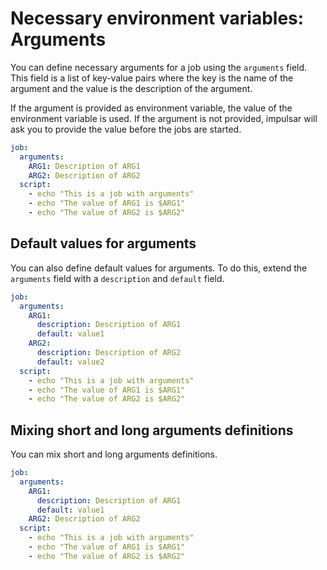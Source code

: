 # Necessary environment variables: Arguments

You can define necessary arguments for a job using the `arguments` field. This field is a list of key-value pairs where the key is the name of the argument and the value is the description of the argument.

If the argument is provided as environment variable, the value of the environment variable is used. If the argument is not provided, impulsar will ask you to provide the value before the jobs are started.

```yaml
job:
  arguments:
    ARG1: Description of ARG1
    ARG2: Description of ARG2
  script:
    - echo "This is a job with arguments"
    - echo "The value of ARG1 is $ARG1"
    - echo "The value of ARG2 is $ARG2"
```

## Default values for arguments

You can also define default values for arguments. To do this, extend the `arguments` field with a `description` and `default` field. 

```yaml
job:
  arguments:
    ARG1:
      description: Description of ARG1
      default: value1
    ARG2: 
      description: Description of ARG2
      default: value2
  script:
    - echo "This is a job with arguments"
    - echo "The value of ARG1 is $ARG1"
    - echo "The value of ARG2 is $ARG2"
```

## Mixing short and long arguments definitions

You can mix short and long arguments definitions. 

```yaml
job:
  arguments:
    ARG1:
      description: Description of ARG1
      default: value1
    ARG2: Description of ARG2
  script:
    - echo "This is a job with arguments"
    - echo "The value of ARG1 is $ARG1"
    - echo "The value of ARG2 is $ARG2"
```
